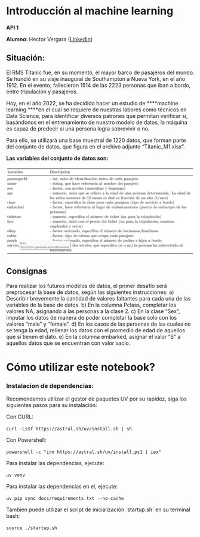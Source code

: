 # Introducción al machine learning

**API 1**

**Alumno**: Hector Vergara ([LinkedIn](https://www.linkedin.com/in/hector-vergara/))

## Situación:

El RMS Titanic fue, en su momento, el mayor barco de pasajeros del mundo. Se hundió en su viaje inaugural de Southampton a Nueva York, en el año 1912. En el evento, fallecieron 1514 de las 2223 personas que iban a bordo, entre tripulación y pasajeros.

Hoy, en el año 2022, se ha decidido hacer un estudio de ****machine learning ****en el cual se requiere de nuestras labores como técnicos en Data Science, para identificar diversos patrones que permitan verificar si, basándonos en el entrenamiento de nuestro modelo de datos, la máquina es capaz de predecir si una persona logra sobrevivir o no.

Para ello, se utilizará una base muestral de 1220 datos, que forman parte del conjunto de datos, que figura en el archivo adjunto “Titanic_M1.xlsx”.

**Las variables del conjunto de datos son:**

![](assets/20241027_133617_image.png)

## Consignas

Para realizar los futuros modelos de datos, el primer desafío será preprocesar la base de datos, según las siguientes instrucciones:
a) Describir brevemente la cantidad de valores faltantes para cada una de las variables de la base de datos.
b) En la columna Pclass, completar los valores NA, asignando a las personas a la clase 2.
c) En la clase “Sex”, imputar los datos de manera de poder completar la base solo con los valores “male” y “female”.
d) En los casos de las personas de las cuales no se tenga la edad, rellenar los datos con el promedio de edad de aquellos que sí tienen el dato.
e) En la columna embarked, asignar el valor “S” a aquellos datos que se encuentran con valor vacío.

# Cómo utilizar este notebook?

### Instalacion de dependencias:

Recomendamos utilizar el gestor de paquetes UV por su rapidez, siga los siguientes pasos para su instalación:

Con CURL:

`curl -LsSf https://astral.sh/uv/install.sh | sh`

Con Powershell:

`powershell -c "irm https://astral.sh/uv/install.ps1 | iex"`

Para instalar las dependencias, ejecute:

`uv venv`

Para instalar las dependencias en el, ejecute:

`uv pip sync docs/requirements.txt --no-cache`

También puede utilizar el script de inicialización ´startup.sh´ en su terminal bash:

`source ./startup.sh`

